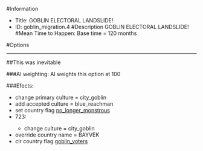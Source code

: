 #Information
 - Title: GOBLIN ELECTORAL LANDSLIDE!
 - ID: goblin_migration.4
#Description
GOBLIN ELECTORAL LANDSLIDE!
#Mean Time to Happen:
Base time = 120 months

#Options

___
##This was inevitable

###AI weighting:
AI weights this option at 100


###Efects:<ul><li>change primary culture = city_goblin</li><li>add accepted culture = blue_reachman</li><li>set country flag [no_longer_monstrous](../flags/no_longer_monstrous.md)</li><li>723:</li><ul><li>change culture = city_goblin</li></ul><li>override country name = BAYVEK</li><li>clr country flag [goblin_voters](../flags/goblin_voters.md)</li></ul>
